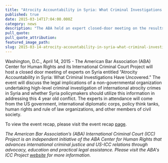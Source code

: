 ```yaml
---
title: "Atrocity Accountability in Syria: What Criminal Investigations Have Uncovered"
published: true
date: 2015-03-14T17:04:00.000Z
category: news
description: "The ABA held an expert closed-door meeting on the results of international atrocity crimes investigations in Syria and how these investigations may affect policy in Syria and the region."
pull_quote:
pull_quote_attribution:
featured_image_path:
slug: 2015-03-14-atrocity-accountability-in-syria-what-criminal-investigations-have-uncovered
---
```


Washington, D.C., April 14, 2015 - The American Bar Association (ABA) Center for Human Rights and its International Criminal Court Project will host a closed door meeting of experts on Syria entitled “Atrocity Accountability in Syria: What Criminal Investigations Have Uncovered.” The event will discuss the legal implications of a non-governmental organization undertaking high-level criminal investigation of international atrocity crimes in Syria and whether Syria policymakers should utilize this information in addressing this 4 year old conflict. The experts in attendance will come from the US government, international diplomatic corps, policy think tanks, human rights and rule of law organizations, and other members of civil society.

To view the event recap, please visit the event recap [page](http://www.international-criminal-justice-today.org/event/2015/04/16/Syria-CIJA-Closed-Door-Event-Recap/).

_The American Bar Association’s (ABA) International Criminal Court (ICC) Project is an independent initiative of the ABA Center for Human Rights that advances international criminal justice and US-ICC relations through advocacy, education and practical legal assistance. Please visit the ABA's ICC Project [website](http://www.aba-icc.org/) for more information._

